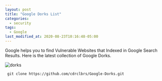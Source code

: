 ```yaml
---
layout: post
title: "Google Dorks List"
categories:
  - security
tags:
  - Google
last_modified_at: 2020-08-23T10:16:48-05:00
---
```


Google helps you to find Vulnerable Websites that Indexed in Google Search Results. Here is the latest collection of Google Dorks.

![dorks](https://blog.lbrs.io/images/dorks.png)


```
 git clone https://github.com/cdrclbrs/Google-Dorks.git

 ```
